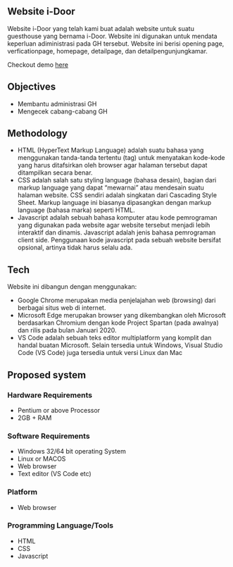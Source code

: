 ## Website i-Door
Website i-Door yang telah kami buat adalah website untuk suatu guesthouse yang bernama i-Door. Website ini digunakan untuk mendata keperluan adiministrasi pada GH tersebut. Website ini berisi opening page, verficationpage, homepage, detailpage, dan detailpengunjungkamar.

Checkout demo  [here](https://website-idoor.candrakun.repl.co)

## Objectives
- Membantu administrasi GH
- Mengecek cabang-cabang GH

## Methodology
- HTML (HyperText Markup Language) adalah suatu bahasa yang menggunakan tanda-tanda tertentu (tag) untuk menyatakan kode-kode yang harus ditafsirkan oleh browser agar halaman tersebut dapat ditampilkan secara benar.
- CSS adalah salah satu styling language (bahasa desain), bagian dari markup language yang dapat “mewarnai” atau mendesain suatu halaman website. CSS sendiri adalah singkatan dari Cascading Style Sheet. Markup language ini biasanya dipasangkan dengan markup language (bahasa marka) seperti HTML.
- Javascript adalah sebuah bahasa komputer atau kode pemrograman yang digunakan pada website agar website tersebut menjadi lebih interaktif dan dinamis. Javascript adalah jenis bahasa pemrograman client side. Penggunaan kode javascript pada sebuah website bersifat opsional, artinya tidak harus selalu ada.

## Tech
Website ini dibangun dengan menggunakan:
- Google Chrome merupakan media penjelajahan web (browsing) dari berbagai situs web di internet.
- Microsoft Edge merupakan browser yang dikembangkan oleh Microsoft berdasarkan Chromium dengan kode Project Spartan (pada awalnya) dan rilis pada bulan Januari 2020.
- VS Code adalah sebuah teks editor multiplatform yang komplit dan handal buatan Microsoft. Selain tersedia untuk Windows, Visual Studio Code (VS Code) juga tersedia untuk versi Linux dan Mac

## Proposed system

### Hardware Requirements
- Pentium or above Processor
- 2GB + RAM

### Software Requirements
- Windows 32/64 bit operating System
- Linux or MACOS
- Web browser
- Text editor (VS Code etc)

### Platform
- Web browser

### Programming Language/Tools
- HTML
- CSS
- Javascript


